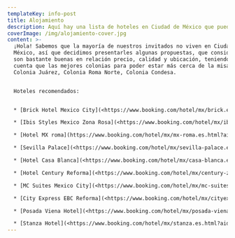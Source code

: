 ```yaml
---
templateKey: info-post
title: Alojamiento
description: Aquí hay una lista de hoteles en Ciudad de México que pueden ser de su interés.
coverImage: /img/alojamiento-cover.jpg
content: >-
  ¡Hola! Sabemos que la mayoría de nuestros invitados no viven en Ciudad de
  México, así que decidimos presentarles algunas propuestas, que consideramos,
  son bastante buenas en relación precio, calidad y ubicación, teniendo en
  cuenta que las mejores colonias para poder estar más cerca de la misa, son:
  Colonia Juárez, Colonia Roma Norte, Colonia Condesa.


  Hoteles recomendados:


  * [Brick Hotel Mexico City](<https://www.booking.com/hotel/mx/brick.es.html?aid=304142;label=gen173bo-1DCAEoggI46AdIM1gDaEaIAQGYAQq4AQfIAQzYAQPoAQGIAgGYAgKoAgO4AqWwx48GwAIB0gIkNDE4NWUyM2MtMWNiYy00YjkwLTgzZGQtOGMwNTAwMjQ3MTgw2AIE4AIB;sid=b69fdcb4b089bc99f32578e9a31be04f;atlas_src=sr_iw_btn;checkin=2022-08-04;checkout=2022-08-07;dest_id=-1658079;dest_type=city;dist=0;group_adults=2;group_children=0;highlighted_blocks=28262101_332772302_2_2_0;no_rooms=1;room1=A%2CA;sb_price_type=total;type=total;ucfs=1&>)

  * [Ibis Styles Mexico Zona Rosa](<https://www.booking.com/hotel/mx/ibis-styles-mexico-zona-rosa.es.html?aid=304142;label=gen173bo-1DCAEoggI46AdIM1gDaEaIAQGYAQq4AQfIAQzYAQPoAQGIAgGYAgKoAgO4AqWwx48GwAIB0gIkNDE4NWUyM2MtMWNiYy00YjkwLTgzZGQtOGMwNTAwMjQ3MTgw2AIE4AIB;sid=b69fdcb4b089bc99f32578e9a31be04f;atlas_src=sr_iw_btn;checkin=2022-08-04;checkout=2022-08-07;dest_id=-1658079;dest_type=city;dist=0;group_adults=2;group_children=0;highlighted_blocks=185002501_118680880_2_1_0;no_rooms=1;room1=A%2CA;sb_price_type=total;type=total;ucfs=1&>)

  * [Hotel MX roma](https://www.booking.com/hotel/mx/mx-roma.es.html?aid=304142;label=gen173bo-1DCAEoggI46AdIM1gDaEaIAQGYAQq4AQfIAQzYAQPoAQGIAgGYAgKoAgO4AqWwx48GwAIB0gIkNDE4NWUyM2MtMWNiYy00YjkwLTgzZGQtOGMwNTAwMjQ3MTgw2AIE4AIB;sid=b69fdcb4b089bc99f32578e9a31be04f;atlas_src=sr_iw_btn;checkin=2022-08-04;checkout=2022-08-07;dest_id=-1658079;dest_type=city;dist=0;group_adults=2;group_children=0;highlighted_blocks=219248002_330744803_2_1_0;no_rooms=1;room1=A%2CA;sb_price_type=total;type=total;ucfs=1&)

  * [Sevilla Palace](<https://www.booking.com/hotel/mx/sevilla-palace.es.html?aid=304142;label=gen173bo-1DCAEoggI46AdIM1gDaEaIAQGYAQq4AQfIAQzYAQPoAQGIAgGYAgKoAgO4AqWwx48GwAIB0gIkNDE4NWUyM2MtMWNiYy00YjkwLTgzZGQtOGMwNTAwMjQ3MTgw2AIE4AIB;sid=b69fdcb4b089bc99f32578e9a31be04f;atlas_src=sr_iw_btn;checkin=2022-08-04;checkout=2022-08-07;dest_id=-1658079;dest_type=city;dist=0;group_adults=2;group_children=0;highlighted_blocks=7820101_116278178_2_0_0;no_rooms=1;room1=A%2CA;sb_price_type=total;type=total;ucfs=1&>)

  * [Hotel Casa Blanca](<https://www.booking.com/hotel/mx/casa-blanca.es.html?aid=304142;label=gen173bo-1DCAEoggI46AdIM1gDaEaIAQGYAQq4AQfIAQzYAQPoAQGIAgGYAgKoAgO4AqWwx48GwAIB0gIkNDE4NWUyM2MtMWNiYy00YjkwLTgzZGQtOGMwNTAwMjQ3MTgw2AIE4AIB;sid=b69fdcb4b089bc99f32578e9a31be04f;atlas_src=sr_iw_btn;checkin=2022-08-04;checkout=2022-08-07;dest_id=-1658079;dest_type=city;dist=0;group_adults=2;group_children=0;highlighted_blocks=18581108_220621746_2_2_0;no_rooms=1;room1=A%2CA;sb_price_type=total;type=total;ucfs=1&>)

  * [Hotel Century Reforma](<https://www.booking.com/hotel/mx/century-zona-rosa.es.html?aid=304142;label=gen173bo-1DCAEoggI46AdIM1gDaEaIAQGYAQq4AQfIAQzYAQPoAQGIAgGYAgKoAgO4AqWwx48GwAIB0gIkNDE4NWUyM2MtMWNiYy00YjkwLTgzZGQtOGMwNTAwMjQ3MTgw2AIE4AIB;sid=b69fdcb4b089bc99f32578e9a31be04f;atlas_src=sr_iw_btn;checkin=2022-08-04;checkout=2022-08-07;dest_id=-1658079;dest_type=city;dist=0;group_adults=2;group_children=0;highlighted_blocks=7870001_285731867_2_0_0;no_rooms=1;room1=A%2CA;sb_price_type=total;type=total;ucfs=1&>) 

  * [MC Suites Mexico City](<https://www.booking.com/hotel/mx/mc-suites-mexico-city.es.html?aid=304142;label=gen173bo-1DCAEoggI46AdIM1gDaEaIAQGYAQq4AQfIAQzYAQPoAQGIAgGYAgKoAgO4AqWwx48GwAIB0gIkNDE4NWUyM2MtMWNiYy00YjkwLTgzZGQtOGMwNTAwMjQ3MTgw2AIE4AIB;sid=b69fdcb4b089bc99f32578e9a31be04f;atlas_src=sr_iw_btn;checkin=2022-08-04;checkout=2022-08-07;dest_id=-1658079;dest_type=city;dist=0;group_adults=2;group_children=0;highlighted_blocks=464083701_343422826_2_0_0;no_rooms=1;room1=A%2CA;sb_price_type=total;type=total;ucfs=1&>)

  * [City Express EBC Reforma](<https://www.booking.com/hotel/mx/cityexpress-ebc-reforma-mexico-city.es.html?aid=304142;label=gen173bo-1DCAEoggI46AdIM1gDaEaIAQGYAQq4AQfIAQzYAQPoAQGIAgGYAgKoAgO4AqWwx48GwAIB0gIkNDE4NWUyM2MtMWNiYy00YjkwLTgzZGQtOGMwNTAwMjQ3MTgw2AIE4AIB;sid=b69fdcb4b089bc99f32578e9a31be04f;atlas_src=sr_iw_btn;checkin=2022-08-04;checkout=2022-08-07;dest_id=-1658079;dest_type=city;dist=0;group_adults=2;group_children=0;highlighted_blocks=31590601_131439385_2_1_0;no_rooms=1;room1=A%2CA;sb_price_type=total;type=total;ucfs=1&>)

  * [Posada Viena Hotel](<https://www.booking.com/hotel/mx/posada-viena.es.html?aid=304142;label=gen173bo-1DCAEoggI46AdIM1gDaEaIAQGYAQq4AQfIAQzYAQPoAQGIAgGYAgKoAgO4AqWwx48GwAIB0gIkNDE4NWUyM2MtMWNiYy00YjkwLTgzZGQtOGMwNTAwMjQ3MTgw2AIE4AIB;sid=b69fdcb4b089bc99f32578e9a31be04f;atlas_src=sr_iw_btn;checkin=2022-08-04;checkout=2022-08-07;dest_id=-1658079;dest_type=city;dist=0;group_adults=2;group_children=0;highlighted_blocks=49560402_172895666_2_10_0;no_rooms=1;room1=A%2CA;sb_price_type=total;type=total;ucfs=1&>)

  * [Stanza Hotel](<https://www.booking.com/hotel/mx/stanza.es.html?aid=304142;label=gen173bo-1DCAEoggI46AdIM1gDaEaIAQGYAQq4AQfIAQzYAQPoAQGIAgGYAgKoAgO4AqWwx48GwAIB0gIkNDE4NWUyM2MtMWNiYy00YjkwLTgzZGQtOGMwNTAwMjQ3MTgw2AIE4AIB;sid=b69fdcb4b089bc99f32578e9a31be04f;atlas_src=sr_iw_btn;checkin=2022-08-04;checkout=2022-08-07;dest_id=-1658079;dest_type=city;dist=0;group_adults=2;group_children=0;highlighted_blocks=7830904_332729541_2_2_0;no_rooms=1;room1=A%2CA;sb_price_type=total;type=total;ucfs=1&>)[](https://www.booking.com/hotel/mx/stanza.es.html?aid=304142;label=gen173bo-1DCAEoggI46AdIM1gDaEaIAQGYAQq4AQfIAQzYAQPoAQGIAgGYAgKoAgO4AqWwx48GwAIB0gIkNDE4NWUyM2MtMWNiYy00YjkwLTgzZGQtOGMwNTAwMjQ3MTgw2AIE4AIB;sid=b69fdcb4b089bc99f32578e9a31be04f;atlas_src=sr_iw_btn;checkin=2022-08-04;checkout=2022-08-07;dest_id=-1658079;dest_type=city;dist=0;group_adults=2;group_children=0;highlighted_blocks=7830904_332729541_2_2_0;no_rooms=1;room1=A%2CA;sb_price_type=total;type=total;ucfs=1&)
---
```

